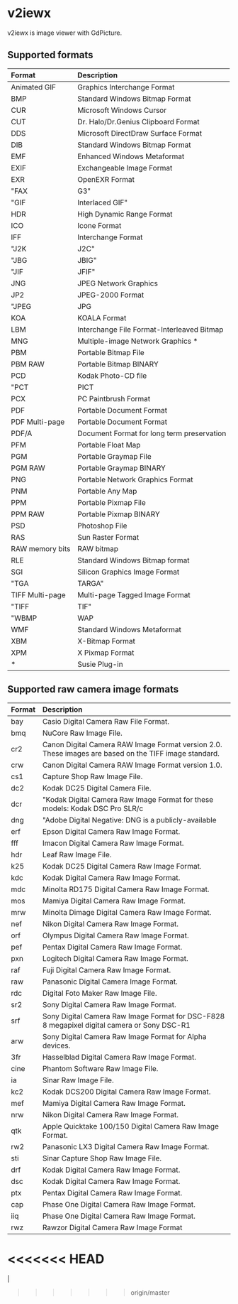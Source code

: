 # v2iewx
v2iewx is image viewer with GdPicture.

## Supported formats
|Format|Description
:-|:-
Animated GIF|Graphics Interchange Format
BMP|Standard Windows Bitmap Format
CUR|Microsoft Windows Cursor
CUT|Dr. Halo/Dr.Genius Clipboard Format
DDS|Microsoft DirectDraw Surface Format
DIB|Standard Windows Bitmap Format
EMF|Enhanced Windows Metaformat
EXIF|Exchangeable Image Format
EXR|OpenEXR Format
"FAX| G3"|Group 3 Raw Fax Format
"GIF| Interlaced GIF"|Graphics Interchange Format
HDR|High Dynamic Range Format
ICO|Icone Format
IFF|Interchange Format
"J2K| J2C"|JPEG-2000 Codestream
"JBG| JBIG"|Joint Bi-level Image Experts Group
"JIF| JFIF"|JPEG File Interchange Format
JNG|JPEG Network Graphics
JP2|JPEG-2000 Format
"JPEG| JPG| JPE"|Joint Photographic Expert Group
KOA|KOALA Format
LBM|Interchange File Format-Interleaved Bitmap
MNG|Multiple-image Network Graphics *
PBM|Portable Bitmap File
PBM RAW|Portable Bitmap BINARY
PCD|Kodak Photo-CD file
"PCT| PICT| PIC"|Macintosh PICT Format
PCX|PC Paintbrush Format
PDF|Portable Document Format
PDF Multi-page|Portable Document Format
PDF/A|Document Format for long term preservation
PFM|Portable Float Map
PGM|Portable Graymap File
PGM RAW|Portable Graymap BINARY
PNG|Portable Network Graphics Format
PNM|Portable Any Map
PPM|Portable Pixmap File
PPM RAW|Portable Pixmap BINARY
PSD|Photoshop File
RAS|Sun Raster Format
RAW memory bits|RAW bitmap
RLE|Standard Windows Bitmap format
SGI|Silicon Graphics Image Format
"TGA| TARGA"|TARGA Image Format
TIFF Multi-page|Multi-page Tagged Image Format
"TIFF| TIF"|Tagged Image Format
"WBMP| WAP| WBM"|Wireless Bitmap
WMF|Standard Windows Metaformat
XBM|X-Bitmap Format
XPM|X Pixmap Format
*|Susie Plug-in|

## Supported raw camera image formats
|Format|Description
:-|:-
bay|Casio Digital Camera Raw File Format.
bmq|NuCore Raw Image File.
cr2|Canon Digital Camera RAW Image Format version 2.0. These images are based on the TIFF image standard.
crw|Canon Digital Camera RAW Image Format version 1.0. 
cs1|Capture Shop Raw Image File.
dc2|Kodak DC25 Digital Camera File.
dcr|"Kodak Digital Camera Raw Image Format for these models: Kodak DSC Pro SLR/c| Kodak DSC Pro SLR/n| Kodak DSC Pro 14N| Kodak DSC PRO 14nx."
dng|"Adobe Digital Negative: DNG is a publicly-available| archival format for the raw files generated by digital cameras. By addressing the lack of an open standard for the raw files created by individual camera models| DNG helps ensure that photographers will be able to access their files in the future. "
erf|Epson Digital Camera Raw Image Format.
fff|Imacon Digital Camera Raw Image Format.
hdr|Leaf Raw Image File.
k25|Kodak DC25 Digital Camera Raw Image Format.
kdc|Kodak Digital Camera Raw Image Format.
mdc|Minolta RD175 Digital Camera Raw Image Format.
mos|Mamiya Digital Camera Raw Image Format.
mrw|Minolta Dimage Digital Camera Raw Image Format.
nef|Nikon Digital Camera Raw Image Format.
orf|Olympus Digital Camera Raw Image Format.
pef|Pentax Digital Camera Raw Image Format.
pxn|Logitech Digital Camera Raw Image Format.
raf|Fuji Digital Camera Raw Image Format.
raw|Panasonic Digital Camera Image Format.
rdc|Digital Foto Maker Raw Image File.
sr2|Sony Digital Camera Raw Image Format.
srf|Sony Digital Camera Raw Image Format for DSC-F828 8 megapixel digital camera or Sony DSC-R1
arw|Sony Digital Camera Raw Image Format for Alpha devices.
3fr|Hasselblad Digital Camera Raw Image Format.
cine|Phantom Software Raw Image File.
ia|Sinar Raw Image File.
kc2|Kodak DCS200 Digital Camera Raw Image Format.
mef|Mamiya Digital Camera Raw Image Format.
nrw|Nikon Digital Camera Raw Image Format.
qtk|Apple Quicktake 100/150 Digital Camera Raw Image Format.
rw2|Panasonic LX3 Digital Camera Raw Image Format.
sti|Sinar Capture Shop Raw Image File.
drf|Kodak Digital Camera Raw Image Format.
dsc|Kodak Digital Camera Raw Image Format.
ptx|Pentax Digital Camera Raw Image Format.
cap|Phase One Digital Camera Raw Image Format.
iiq|Phase One Digital Camera Raw Image Format.
rwz|Rawzor Digital Camera Raw Image Format|
<<<<<<< HEAD
=======
|
>>>>>>> origin/master
